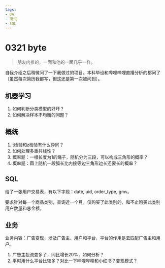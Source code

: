 ```yaml
---
tags:
- DA
- 面试
- SQL
---
```


# 0321 byte

> 朋友内推的，一面和他的一面几乎一样。

自我介绍之后稍微问了一下我做过的项目。本科毕设和哔哩哔哩直播分析的都问了（虽然每次简历我都写，但这还是第一次被问到）。

## 机器学习

1. 如何判断分类模型的好坏？
2. 如何解决样本不均衡的问题？

## 概统

1. t检验和z检验有什么异同？
2. 如何处理多重共线性？
3. 概率题：一根长度为1的绳子，随机分为三段，可以构成三角形的概率？
4. 概率题：圆上随机一段弧长比内接等边三角形边长还要长的概率？

## SQL

给了一张用户交易表，有以下字段：date, uid, order_type, gmv。

要求针对每一个商品类别，查询近一个月，仅购买了此类别的，和不止购买此类别用户数量和总金额。

## 业务

业务内容：广告变现，涉及广告主、用户和平台，平台的作用是去匹配广告主和用户。

1. 广告主投流变多了，同比增长20%，如何分析？
2. 平时用什么平台比较多？对比一下哔哩哔哩和小红书？变现模式？
